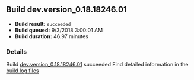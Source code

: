 ## Build dev.version_0.18.18246.01
- **Build result:** `succeeded`
- **Build queued:** 9/3/2018 3:00:01 AM
- **Build duration:** 46.97 minutes
### Details
Build [dev.version_0.18.18246.01](https://winappstudio.visualstudio.com/web/build.aspx?pcguid=a4ef43be-68ce-4195-a619-079b4d9834c2&builduri=vstfs%3a%2f%2f%2fBuild%2fBuild%2f26200) succeeded
Find detailed information in the [build log files](https://uwpctdiags.blob.core.windows.net/buildlogs/dev.version_0.18.18246.01_logs.zip)
